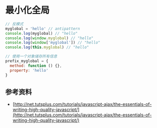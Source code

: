 # 最小化全局
```javascript
// 反模式
myglobal = 'hello' // antipattern
console.log(myglobal) // "hello"
console.log(window.myglobal) // "hello"
console.log(window['myglobal']) // "hello"
console.log(this.myglobal) // "hello"

// 使用一个对象储存所有信息
prefix_myglobal = {
  method: function () {},
  property: 'hello'
}
```

## 参考资料
- [http://net.tutsplus.com/tutorials/javascript-ajax/the-essentials-of-writing-high-quality-javascript/](http://net.tutsplus.com/tutorials/javascript-ajax/the-essentials-of-writing-high-quality-javascript/)